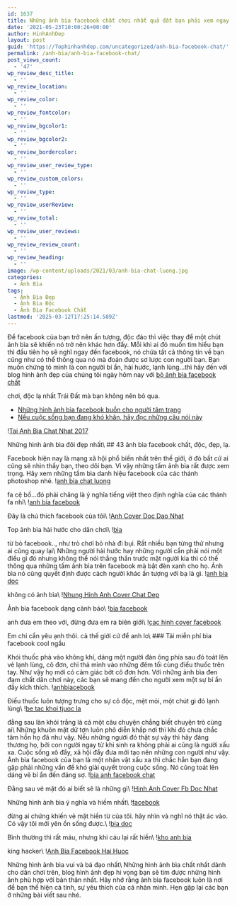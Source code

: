 ```yaml
---
id: 1637
title: Những ảnh bìa facebook chất chơi nhất quả đất bạn phải xem ngay
date: '2021-05-23T10:00:26+00:00'
author: HinhAnhDep
layout: post
guid: 'https://Tophinhanhdep.com/uncategorized/anh-bia-facebook-chat/'
permalink: /anh-bia/anh-bia-facebook-chat/
post_views_count:
  - '47'
wp_review_desc_title:
  - ''
wp_review_location:
  - ''
wp_review_color:
  - ''
wp_review_fontcolor:
  - ''
wp_review_bgcolor1:
  - ''
wp_review_bgcolor2:
  - ''
wp_review_bordercolor:
  - ''
wp_review_user_review_type:
  - ''
wp_review_custom_colors:
  - ''
wp_review_type:
  - ''
wp_review_userReview:
  - ''
wp_review_total:
  - ''
wp_review_user_reviews:
  - ''
wp_review_review_count:
  - ''
wp_review_heading:
  - ''
image: /wp-content/uploads/2021/03/anh-bia-chat-luong.jpg
categories:
  - Ảnh Bìa
tags:
  - Ảnh Bìa Đẹp
  - Ảnh Bìa Độc
  - Ảnh Bìa Facebook Chất
lastmod: '2025-03-12T17:25:14.589Z'
---
```

Để facebook của bạn trở nên ấn tượng, độc đáo thì việc thay để một chút ảnh bìa sẽ khiến nó trở nên khác hơn đấy. Mỗi khi ai đó muốn tìm hiểu bạn thì đầu tiên họ sẽ nghĩ ngay đến facebook, nó chứa tất cả thông tin về bạn cũng như có thể thông qua nó mà đoán được sơ lược con người bạn. Bạn muốn chứng tỏ mình là con người bí ẩn, hài hước, lạnh lùng...thì hãy đến với blog hình ảnh đẹp của chúng tôi ngày hôm nay với [bộ ảnh bìa facebook chất](https://tophinhanhdep.com/anh-bia-dep/anh-bia-facebook-chat/)

 chơi, độc lạ nhất Trái Đất mà bạn không nên bỏ qua.

- [Những hình ảnh bìa facebook buồn cho người tâm trạng](https://tophinhanhdep.com/anh-bia-dep/anh-bia-buon/)
- [Nếu cuộc sống bạn đang khó khăn, hãy đọc những câu nói này](https://tophinhanhdep.com/nhung-cau-noi-hay/nhung-cau-noi-hay-ve-cuoc-song/)

\![Tai Anh Bia Chat Nhat 2017](https://tophinhanhdep.com/wp-content/uploads/2021/03/tai-anh-bia-chat-nhat-2017-300x111.jpg)

 Những hình ảnh bìa đôi đẹp nhất\ ## 43 ảnh bìa facebook chất, độc, đẹp, lạ.

Facebook hiện nay là mạng xã hội phổ biến nhất trên thế giới, ở đó bất cứ ai cũng sẽ nhìn thấy bạn, theo dõi bạn. Vì vậy những tấm ảnh bìa rất được xem trọng. Hãy xem những tấm bìa danh hiệu facebook của các thánh photoshop nhé. \![anh bia chat luong](https://tophinhanhdep.com/wp-content/uploads/2021/03/anh-bia-chat-luong.jpg)

 fa cệ bố...đó phải chăng là ý nghĩa tiếng việt theo định nghĩa của các thánh fa nhỉ\ \![anh bia facebook](https://tophinhanhdep.com/wp-content/uploads/2021/03/anh-bia-facebook.jpg)

 Đây là chú thích facebook của tôi\ \![Anh Cover Doc Dao Nhat](https://tophinhanhdep.com/wp-content/uploads/2021/03/anh-cover-doc-dao-nhat-300x111.jpg)

 Top ảnh bìa hài hước cho dân chơi\ \![bia](https://tophinhanhdep.com/wp-content/uploads/2021/03/bia.jpg)

 từ bỏ facebook.., như trò chơi bỏ nhà đi bụi. Rất nhiều bạn từng thử nhưng ai cũng quay lại\ Những người hài hước hay những người cần phải nói một điều gì đó nhưng không thể nói thẳng thắn trước mặt người kia thì có thể thông qua những tấm ảnh bìa trên facebook mà bật đèn xanh cho họ. Ảnh bìa nó cũng quyết định được cách người khác ấn tượng với bạ là gì. \![anh bia doc](https://tophinhanhdep.com/wp-content/uploads/2021/03/anh-bia-doc.jpg)

 không có ảnh bìa\ \![Nhung Hinh Anh Cover Chat Dep](https://tophinhanhdep.com/wp-content/uploads/2021/03/nhung-hinh-anh-cover-chat-dep-300x111.png)

 Ảnh bìa facebook dạng cảnh báo\ \![bia facebook ](https://tophinhanhdep.com/wp-content/uploads/2021/03/bia-facebook.jpg)

 anh đưa em theo với, đừng đưa em ra biên giới\ \![cac hinh cover facebook ](https://tophinhanhdep.com/wp-content/uploads/2021/03/cac-hinh-cover-facebook.jpg)

 Em chỉ cần yêu ạnh thôi. cả thế giới cứ để anh lo\ ### Tải miễn phí bìa facebook cool ngầu

Khói thuốc phả vào không khí, dáng một người đàn ông phía sau đó toát lên vẻ lạnh lùng, cô đơn, chỉ thả mình vào những đêm tối cùng điếu thuốc trên tay. Như vậy họ mới có cảm giác bớt cô đơn hơn. Với những ảnh bìa đen đạm chất dân chơi này, các bạn sẽ mang đến cho người xem một sự bí ẩn đầy kích thích. \![anhbiacebook](https://tophinhanhdep.com/wp-content/uploads/2021/03/anhbiafacebook.jpg)

 Điếu thuốc luôn tượng trưng cho sự cô độc, mệt mỏi, một chút gì đó lạnh lùng\ \![be tac khoi tjuoc la](https://tophinhanhdep.com/wp-content/uploads/2021/03/Be-Tac-Khoi-Thuoc-La.jpg)

 đằng sau làn khói trắng là cả một câu chuyện chẳng biết chuyện trò cùng ai\ Những khuôn mặt dữ tợn luôn phô diễn khắp nơi thì khi đó chưa chắc tâm hồn họ đã như vậy. Nếu những người đó thật sự vậy thì hãy đáng thương họ, bởi con người ngay từ khi sinh ra không phải ai cũng là người xấu xa. Cuộc sống xô đẩy, xã hội đẩy đưa mới tạo nên những con người như vậy. Ảnh bìa facebook của bạn là một nhân vật xấu xa thì chắc hẳn bạn đang gặp phải những vấn đề khó giải quyết trong cuộc sống. Nó cũng toát lên dáng vẻ bí ẩn đến đáng sợ. \![bia anh facebook chat](https://tophinhanhdep.com/wp-content/uploads/2021/03/anh-bia-facebook-chat.jpg)

 Đằng sau vẻ mặt đó ai biết sẽ là những gì\ \![Hinh Anh Cover Fb Doc Nhat](https://tophinhanhdep.com/wp-content/uploads/2021/03/hinh-anh-cover-fb-doc-nhat-300x111.jpg)

 Những hình ảnh bìa ý nghĩa và hiếm nhất\ \![facebook ](https://tophinhanhdep.com/wp-content/uploads/2021/03/facebook.jpg)

 đừng ai chứng khiến vẻ mặt hiền từ của tôi. hãy nhìn và nghĩ nó thật ác vào. Có vậy tôi mới yên ổn sống được.\ \![bia doc](https://tophinhanhdep.com/wp-content/uploads/2021/03/bia-doc.jpg)

 Bình thường thì rất máu, nhưng khi cáu lại rất hiền\ \![kho anh bia](https://tophinhanhdep.com/wp-content/uploads/2021/03/kho-anh-bia.jpg)

 king hacker\ \![Anh Bia Facebook Hai Huoc](https://tophinhanhdep.com/wp-content/uploads/2021/03/anh-bia-facebook-hai-huoc-300x111.jpg)

 Những hình ảnh bìa vui và bá đạo nhất\ Những hình ảnh bìa chất nhất dành cho dân chơi trên, blog hình ảnh đẹp hi vọng bạn sẽ tìm được những hình ảnh phù hợp với bản thân nhất. Hãy nhớ rằng ảnh bìa facebook luôn là nơi để bạn thể hiện cá tính, sự yêu thích của cá nhân mình. Hẹn gặp lại các bạn ở những bài viết sau nhé.
